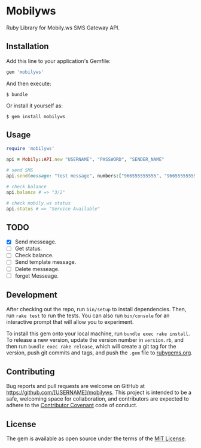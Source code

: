 # Mobilyws

Ruby Library for Mobily.ws SMS Gateway API.

## Installation

Add this line to your application's Gemfile:

```ruby
gem 'mobilyws'
```

And then execute:

    $ bundle

Or install it yourself as:

    $ gem install mobilyws

## Usage

```ruby
require 'mobilyws'

api = Mobily::API.new "USERNAME", "PASSWORD", "SENDER_NAME"

# send SMS
api.send(message: "test message", numbers:["966555555555", "966555555556"]) # => "SMS sent successfully"

# check balance
api.balance # => "3/2"

# check mobily.ws status
api.status # => "Service Available"


```
## TODO

- [x] Send messeage.
- [ ] Get status.
- [ ] Check balance.
- [ ] Send template message.
- [ ] Delete messeage.
- [ ] forget Messeage.

## Development

After checking out the repo, run `bin/setup` to install dependencies. Then, run `rake test` to run the tests. You can also run `bin/console` for an interactive prompt that will allow you to experiment.

To install this gem onto your local machine, run `bundle exec rake install`. To release a new version, update the version number in `version.rb`, and then run `bundle exec rake release`, which will create a git tag for the version, push git commits and tags, and push the `.gem` file to [rubygems.org](https://rubygems.org).

## Contributing

Bug reports and pull requests are welcome on GitHub at https://github.com/[USERNAME]/mobilyws. This project is intended to be a safe, welcoming space for collaboration, and contributors are expected to adhere to the [Contributor Covenant](contributor-covenant.org) code of conduct.


## License

The gem is available as open source under the terms of the [MIT License](http://opensource.org/licenses/MIT).

